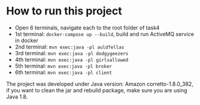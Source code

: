 # How to run this project

- Open 6 terminals, navigate each to the root folder of task4
- 1st terminal: ```docker-compose up --build```, build and run ActiveMQ service in docker
- 2nd terminal: ```mvn exec:java -pl auldfellas```
- 3rd terminal: ```mvn exec:java -pl dodgygeezers```
- 4th terminal: ```mvn exec:java -pl girlsallowed```
- 5th terminal: ```mvn exec:java -pl broker```
- 6th terminal: ```mvn exec:java -pl client```

The project was developed under Java version: Amazon corretto-1.8.0_382, if you want to clean the jar and rebuild package, make sure you are using Java 1.8.